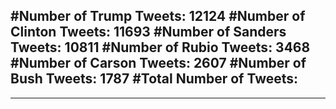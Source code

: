 #Number of Trump Tweets: 12124
#Number of Clinton Tweets: 11693
#Number of Sanders Tweets: 10811
#Number of Rubio Tweets: 3468
#Number of Carson Tweets: 2607
#Number of Bush Tweets: 1787
#Total Number of Tweets:  
---
---
